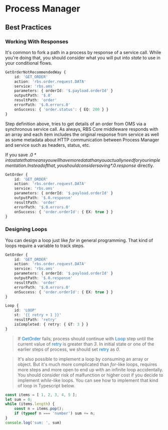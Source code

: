 # Process Manager <!-- {docsify-ignore} -->

## Best Practices <!-- {docsify-ignore} -->

### Working With Responses

It's common to fork a path in a process by response of a service call.
While you're doing that, you should consider what you will put into *state* to use in your conditional flows.

```typescript
GetOrderNotRecommendedWay {
    id: 'GET_ORDER'
    action: 'rbs.order.request.DATA'
    service: 'rbs.oms'
    parameters: { orderId: '$.payload.orderId' }
    outputPath: '$.0'
    resultPath: 'order'
    errorPath: '$.0.errors.0'
    onSuccess: { 'order.status': { EQ: 200 } }
}
```

Step definition above, tries to get details of an order from OMS via a synchronous service call.
As always, RBS Core middleware responds with an array and each item includes the original response from service as well as some metadata about HTTP communication between Process Manager and service such as headers, status, etc.

If you save *$.0* into state that means you will have more data than you actually need for your implementation.
Instead of that, you should consider saving *$.0.response* directly.

```typescript
GetOrder {
    id: 'GET_ORDER'
    action: 'rbs.order.request.DATA'
    service: 'rbs.oms'
    parameters: { orderId: '$.payload.orderId' }
    outputPath: '$.0.response'
    resultPath: 'order'
    errorPath: '$.0.errors.0'
    onSuccess: { 'order.orderId': { EX: true } }
}
```

### Designing Loops

You can design a loop just like *for* in general programming. That kind of loops require a variable to track steps.

```typescript
GetOrder {
    id: 'GET_ORDER'
    action: 'rbs.order.request.DATA'
    service: 'rbs.oms'
    parameters: { orderId: '$.payload.orderId' }
    outputPath: '$.0.response'
    resultPath: 'order'
    errorPath: '$.0.errors.0'
    onSuccess: { 'order.orderId': { EX: true } }
}

Loop {
    id: 'LOOP'
    st: '{{ retry + 1 }}'
    resultPath: 'retry'
    isCompleted: { retry: { GT: 3 } }
}
```

> If <span style="color: #0074d9">GetOrder</span> fails, process should continue with <span style="color: #0074d9">Loop</span> step until the current value of <span style="color: #0074d9">retry</span> is greater than *3*. In initial state or one of the earlier steps of process, we should set <span style="color: #0074d9">retry</span> as *0*.

> It's also possible to implement a loop by consuming an array or object. But it's much more complicated than *for*-like loops, requires more steps and more open to end up with an infinite loop accidentally. You should consider risk of malfunction or higher cost if you decide to implement *while*-like loops. You can see how to implement that kind of loop in Typescript below.

```typescript
const items = [ 1, 2, 3, 4, 5 ];
let sum = 0;
while (items.length) {
    const n = items.pop();
    if (typeof n === 'number') sum += n;
}
console.log('sum: ', sum)
```
